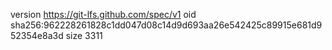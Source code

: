 version https://git-lfs.github.com/spec/v1
oid sha256:962228261828c1dd047d08c14d9d693aa26e542425c89915e681d952354e8a3d
size 3311
